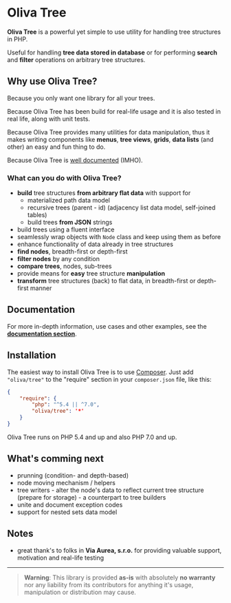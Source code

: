 # Oliva Tree

**Oliva Tree** is a powerful yet simple to use utility for handling tree structures in PHP.

Useful for handling **tree data stored in database** or for performing **search** and **filter** operations on arbitrary tree structures.


## Why use Oliva Tree?

Because you only want one library for all your trees.

Because Oliva Tree has been build for real-life usage and it is also tested in real life, along with unit tests.

Because Oliva Tree provides many utilities for data manipulation, thus it makes writing components like **menus**, **tree views**, **grids**, **data lists** (and other) an easy and fun thing to do.

Because Oliva Tree is [well documented](doc/docs.md) (IMHO).


### What can you do with Oliva Tree?
* **build** tree structures **from arbitrary flat data** with support for
    *  materialized path data model
    *  recursive trees (parent - id) (adjacency list data model, self-joined tables)
	*  build trees **from JSON** strings
* build trees using a fluent interface
* seamlessly wrap objects with `Node` class and keep using them as before
* enhance functionality of data already in tree structures
* **find nodes**, breadth-first or depth-first
* **filter nodes** by any condition
* **compare trees**, nodes, sub-trees
* provide means for **easy** tree structure **manipulation**
* **transform** tree structures (back) to flat data, in breadth-first or depth-first manner


## Documentation

For more in-depth information, use cases and other examples, see the **[documentation section](doc/docs.md)**.


## Installation
The easiest way to install Oliva Tree is to use [Composer](https://getcomposer.org/). Just add `"oliva/tree"` to the "require" section in your `composer.json` file, like this:
```json
{
	"require": {
		"php": "^5.4 || ^7.0",
		"oliva/tree": '*'
	}
}
```

Oliva Tree runs on PHP 5.4 and up and also PHP 7.0 and up.


## What's comming next

* prunning (condition- and depth-based)
* node moving mechanism / helpers
* tree writers - alter the node's data to reflect current tree structure (prepare for storage) - a counterpart to tree builders
* unite and document exception codes
* support for nested sets data model


## Notes

* great thank's to folks in **Via Aurea, s.r.o.** for providing valuable support, motivation and real-life testing

----

> **Warning**: This library is provided **as-is** with absolutely **no warranty** nor any liability from its contributors for anything it's usage, manipulation or distribution may cause.
